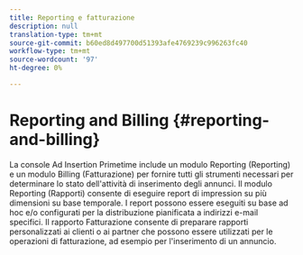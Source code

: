 ```yaml
---
title: Reporting e fatturazione
description: null
translation-type: tm+mt
source-git-commit: b60ed8d497700d51393afe4769239c996263fc40
workflow-type: tm+mt
source-wordcount: '97'
ht-degree: 0%

---
```



# Reporting and Billing {#reporting-and-billing}

La console Ad Insertion  Primetime include un modulo Reporting (Reporting) e un modulo Billing (Fatturazione) per fornire tutti gli strumenti necessari per determinare lo stato dell&#39;attività di inserimento degli annunci. Il modulo Reporting (Rapporti) consente di eseguire report di impression su più dimensioni su base temporale. I report possono essere eseguiti su base ad hoc e/o configurati per la distribuzione pianificata a indirizzi e-mail specifici. Il rapporto Fatturazione consente di preparare rapporti personalizzati ai clienti o ai partner che possono essere utilizzati per le operazioni di fatturazione, ad esempio per l&#39;inserimento di un annuncio.
